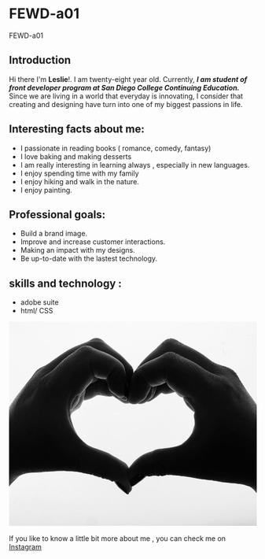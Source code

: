 # FEWD-a01
FEWD-a01

## Introduction

Hi there I'm **Leslie**!. I am twenty-eight year old. 
Currently, _**I am student of front developer program at San Diego College Continuing Education.**_ 
Since we are living in a world that everyday is innovating, I consider that creating and designing have turn into one of my biggest passions in life.  

## Interesting facts about me:
* I passionate in reading books ( romance, comedy, fantasy)
* I love baking and making desserts
* I am really interesting in learning always , especially in new languages.
* I enjoy spending time with my family
* I enjoy hiking and walk in the nature. 
* I enjoy painting.

## Professional goals:
 * Build a brand image.
 * Improve and increase customer interactions.
 * Making an impact with my designs.
 * Be up-to-date with the lastest technology. 

## skills and technology :
  * adobe suite
  * html/ CSS

![alttext](https://github.com/Berduoleslie/FEWD-a01/blob/56e137116e8421bb4e5d15defc50dc0e48dd166f/IMG_6101.jpg)

If you like to know a little bit more about me , you can check me on [Instagram](https://www.instagram.com/lessberduo/)

